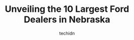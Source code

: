 ---
layout: ampstory
image: https://i0.wp.com/paketmu.com/wp-content/uploads/2023/06/bill-summers-ford-0-in-nebraska-1686371054.jpeg?resize=640,853
author: techidn
featured: false
description: Explore the diverse Ford Dealer scene in Nebraska, home to an incredible selection of 10 establishments catering to every taste. Whether youre in search of iconic favorites or undiscovered 
title: Unveiling the 10 Largest Ford Dealers in Nebraska
cover:
   title: Unveiling the 10 Largest Ford Dealers in Nebraska
   subtitle: RICKPATE
   background: https://paketmu.com/wp-content/uploads/2023/06/bill-summers-ford-0-in-nebraska-1686371054.jpeg

pages: 
 - layout: thirds
   top: <h1>#1 Baxter Ford Papillion</h1>
   bottom: "<p>I absolutely love this Baxter location. Mitch and Ed are always amazing to work with!! My parents are long time returning Ford customer(s), and so of course my first NEW </p>"
   background: https://paketmu.com/wp-content/uploads/2023/06/bill-summers-ford-1-in-nebraska-1686371055.jpeg
   backgroundblur: true
 - layout: thirds
   top: <h1>#2 Baxter Ford West Dodge</h1>
   bottom: "<p>The service group at Baxter Ford in Elkhorn is the best.  They have always been great with communications and the service weve received on both our 2015 F150 and 2016 Mu</p>"
   background: https://paketmu.com/wp-content/uploads/2023/06/bill-summers-ford-2-in-nebraska-1686371056.jpeg
   cta:
      link: https://paketmu.com/unveiling-the-10-largest-ford-dealers-in-nebraska/
      text: Unveiling the 10 Largest Ford Dealers in Nebraska
 - layout: thirds
   top: <h1>#3 Anderson Ford of Lincoln North</h1>
   bottom: "<p>Love car shopping at this place. I have bought 3 vehicles here and plan to return. Jeff Nelson has helped me each time and is a consummate professional. I would recommend</p>"
   background: https://paketmu.com/wp-content/uploads/2023/06/bill-summers-ford-3-in-nebraska-1686371056.jpeg
   cta:
      link: https://paketmu.com/unveiling-the-10-largest-ford-dealers-in-nebraska/
      text: Unveiling the 10 Largest Ford Dealers in Nebraska
 - layout: thirds
   top: <h1>#4 Woodhouse Ford</h1>
   bottom: "<p>2546 S Hwy 30, Blair, NE 68008, United States</p>"
   background: https://images.unsplash.com/photo-1496096265110-f83ad7f96608?ixlib=rb-4.0.3&ixid=MnwxMjA3fDB8MHxwaG90by1wYWdlfHx8fGVufDB8fHx8&auto=format&fit=crop&w=640&h=853&q=80
   cta:
      link: https://paketmu.com/unveiling-the-10-largest-ford-dealers-in-nebraska/
      text: Unveiling the 10 Largest Ford Dealers in Nebraska
 - layout: thirds
   top: <h1>#5 Diers Ford-Lincoln</h1>
   bottom: "<p>2445 N Broad St, Fremont, NE 68025, United States</p>"
   background: https://images.unsplash.com/photo-1618556658017-fd9c732d1360?ixlib=rb-4.0.3&ixid=MnwxMjA3fDB8MHxwaG90by1wYWdlfHx8fGVufDB8fHx8&auto=format&fit=crop&w=640&h=853&q=80
   cta:
      link: https://paketmu.com/unveiling-the-10-largest-ford-dealers-in-nebraska/
      text: Unveiling the 10 Largest Ford Dealers in Nebraska
 - layout: thirds
   top: <h1>#6 Woodhouse Ford of Omaha</h1>
   bottom: "<p>3633 N 72nd St, Omaha, NE 68134, United States</p>"
   background: https://images.unsplash.com/photo-1557672172-298e090bd0f1?ixlib=rb-4.0.3&ixid=MnwxMjA3fDB8MHxwaG90by1wYWdlfHx8fGVufDB8fHx8&auto=format&fit=crop&w=640&h=853&q=80
   cta:
      link: https://paketmu.com/unveiling-the-10-largest-ford-dealers-in-nebraska/
      text: Unveiling the 10 Largest Ford Dealers in Nebraska
 - layout: thirds
   top: <h1>#7 Anderson Ford of Lincoln South</h1>
   bottom: "<p>3201 Yankee Hill Rd, Lincoln, NE 68516, United States</p>"
   background: https://images.unsplash.com/photo-1533735380053-eb8d0759b24a?ixlib=rb-4.0.3&ixid=MnwxMjA3fDB8MHxwaG90by1wYWdlfHx8fGVufDB8fHx8&auto=format&fit=crop&w=640&h=853&q=80
   cta:
      link: https://paketmu.com/unveiling-the-10-largest-ford-dealers-in-nebraska/
      text: Unveiling the 10 Largest Ford Dealers in Nebraska
 - layout: thirds
   middle: Continue reading...
   background: https://images.unsplash.com/photo-1489694553447-4c9339da310d?ixlib=rb-4.0.3&ixid=MnwxMjA3fDB8MHxwaG90by1wYWdlfHx8fGVufDB8fHx8&auto=format&fit=crop&w=640&h=853&q=80
   cta:
      link: https://paketmu.com/unveiling-the-10-largest-ford-dealers-in-nebraska/
      text: Unveiling the 10 Largest Ford Dealers in Nebraska
      
---